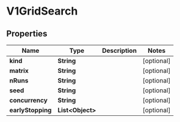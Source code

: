 
# V1GridSearch

## Properties
Name | Type | Description | Notes
------------ | ------------- | ------------- | -------------
**kind** | **String** |  |  [optional]
**matrix** | **String** |  |  [optional]
**nRuns** | **String** |  |  [optional]
**seed** | **String** |  |  [optional]
**concurrency** | **String** |  |  [optional]
**earlyStopping** | **List&lt;Object&gt;** |  |  [optional]



